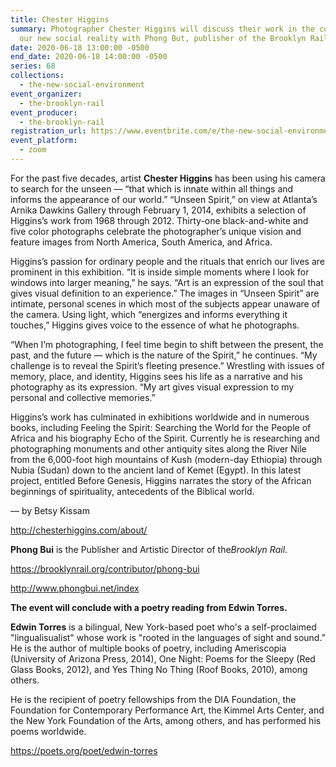 ```yaml
---
title: Chester Higgins
summary: Photographer Chester Higgins will discuss their work in the context of
  our new social reality with Phong But, publisher of the Brooklyn Rail.
date: 2020-06-18 13:00:00 -0500
end_date: 2020-06-18 14:00:00 -0500
series: 68
collections:
  - the-new-social-environment
event_organizer:
  - the-brooklyn-rail
event_producer:
  - the-brooklyn-rail
registration_url: https://www.eventbrite.com/e/the-new-social-environment-68-chester-higgins-tickets-109149551246
event_platform:
  - zoom
---
```

For the past five decades, artist **Chester Higgins** has been using his camera to search for the unseen — “that which is innate within all things and informs the appearance of our world.” “Unseen Spirit,” on view at Atlanta’s Arnika Dawkins Gallery through February 1, 2014, exhibits a selection of Higgins’s work from 1968 through 2012. Thirty-one black-and-white and five color photographs celebrate the photographer’s unique vision and feature images from North America, South America, and Africa.

Higgins’s passion for ordinary people and the rituals that enrich our lives are prominent in this exhibition. “It is inside simple moments where I look for windows into larger meaning,” he says. “Art is an expression of the soul that gives visual definition to an experience.” The images in “Unseen Spirit” are intimate, personal scenes in which most of the subjects appear unaware of the camera. Using light, which “energizes and informs everything it touches,” Higgins gives voice to the essence of what he photographs.

“When I’m photographing, I feel time begin to shift between the present, the past, and the future — which is the nature of the Spirit,” he continues. “My challenge is to reveal the Spirit’s fleeting presence.” Wrestling with issues of memory, place, and identity, Higgins sees his life as a narrative and his photography as its expression. “My art gives visual expression to my personal and collective memories.”

Higgins’s work has culminated in exhibitions worldwide and in numerous books, including Feeling the Spirit: Searching the World for the People of Africa and his biography Echo of the Spirit. Currently he is researching and photographing monuments and other antiquity sites along the River Nile from the 6,000-foot high mountains of Kush (modern-day Ethiopia) through Nubia (Sudan) down to the ancient land of Kemet (Egypt). In this latest project, entitled Before Genesis, Higgins narrates the story of the African beginnings of spirituality, antecedents of the Biblical world.

— by Betsy Kissam

<http://chesterhiggins.com/about/>



**Phong Bui** is the Publisher and Artistic Director of the*Brooklyn Rail*.

<https://brooklynrail.org/contributor/phong-bui>

<http://www.phongbui.net/index>



**The event will conclude with a poetry reading from Edwin Torres.**

**Edwin Torres** is a bilingual, New York-based poet who's a self-proclaimed "lingualisualist" whose work is "rooted in the languages of sight and sound.” He is the author of multiple books of poetry, including Ameriscopia (University of Arizona Press, 2014), One Night: Poems for the Sleepy (Red Glass Books, 2012), and Yes Thing No Thing (Roof Books, 2010), among others.

He is the recipient of poetry fellowships from the DIA Foundation, the Foundation for Contemporary Performance Art, the Kimmel Arts Center, and the New York Foundation of the Arts, among others, and has performed his poems worldwide.

<https://poets.org/poet/edwin-torres>